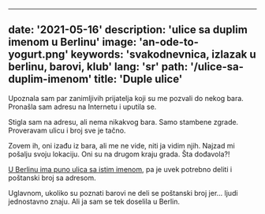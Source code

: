 ---
date: '2021-05-16'
description: 'ulice sa duplim imenom u Berlinu'
image: 'an-ode-to-yogurt.png'
keywords: 'svakodnevnica, izlazak u berlinu, barovi, klub'
lang: 'sr'
path: '/ulice-sa-duplim-imenom'
title: 'Duple ulice'
------

Upoznala sam par zanimljivih prijatelja koji su me pozvali do nekog bara. Pronašla sam adresu na Internetu i uputila se.

Stigla sam na adresu, ali nema nikakvog bara. Samo stambene zgrade. Proveravam ulicu i broj sve je tačno.

Zovem ih, oni izađu iz bara, ali me ne vide, niti ja vidim njih. Najzad mi pošalju svoju lokaciju. Oni su na drugom kraju grada. Šta dođavola?!

<a href="https://commons.wikimedia.org/wiki/Category:Streets_in_Berlin_having_the_same_name_as_another_street_in_Berlin" rel="noopener noreferer" target="_blank">U Berlinu ima puno ulica sa istim imenom</a>, pa je uvek potrebno deliti i poštanski broj sa adresom.

Uglavnom, ukoliko su poznati barovi ne deli se poštanski broj jer... ljudi jednostavno znaju. Ali ja sam se tek doselila u Berlin.
